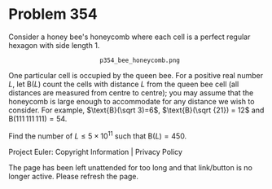 #   Problem 354

   Consider a honey bee's honeycomb where each cell is a perfect regular
   hexagon with side length $1$.

                             p354_bee_honeycomb.png

   One particular cell is occupied by the queen bee.
   For a positive real number $L$, let $\text{B}(L)$ count the cells with
   distance $L$ from the queen bee cell (all distances are measured from
   centre to centre); you may assume that the honeycomb is large enough to
   accommodate for any distance we wish to consider.
   For example, $\text{B}(\sqrt 3)=6$, $\text{B}(\sqrt {21}) = 12$ and
   $\text{B}(111\,111\,111) = 54$.

   Find the number of $L \le 5 \times 10^{11}$ such that $\text{B}(L) = 450$.

   Project Euler: Copyright Information | Privacy Policy

   The page has been left unattended for too long and that link/button is no
   longer active. Please refresh the page.
